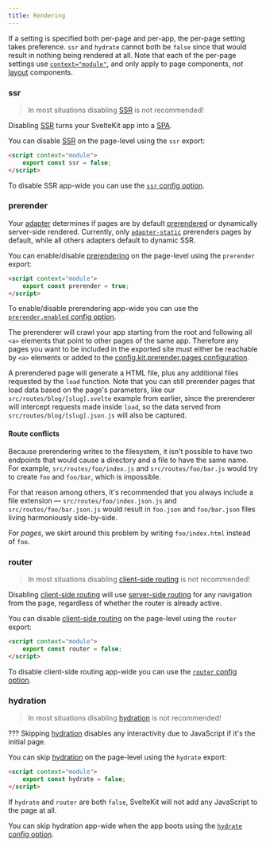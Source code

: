 ```yaml
---
title: Rendering
---
```


If a setting is specified both per-page and per-app, the per-page setting takes preference. `ssr` and `hydrate` cannot both be `false` since that would result in nothing being rendered at all. Note that each of the per-page settings use [`context="module"`](https://svelte.dev/docs#script_context_module), and only apply to page components, _not_ [layout](#layouts) components.

### ssr

> In most situations disabling [SSR](#appendix-ssr) is not recommended!

Disabling [SSR](#appendix-ssr) turns your SvelteKit app into a [SPA](#appendix-csr-and-spa).

You can disable [SSR](#appendix-ssr) on the page-level using the `ssr` export:

```html
<script context="module">
	export const ssr = false;
</script>
```

To disable SSR app-wide you can use the [`ssr` config option](#configuration-ssr).

### prerender

Your [adapter](#adapters) determines if pages are by default [prerendered](#appendix-prerendering) or dynamically server-side rendered. Currently, only [`adapter-static`](https://github.com/sveltejs/kit/tree/master/packages/adapter-static) prerenders pages by default, while all others adapters default to dynamic SSR.

You can enable/disable [prerendering](#appendix-prerendering) on the page-level using the `prerender` export:

```html
<script context="module">
	export const prerender = true;
</script>
```

To enable/disable prerendering app-wide you can use the [`prerender.enabled` config option](#configuration-ssr).

The prerenderer will crawl your app starting from the root and following all `<a>` elements that point to other pages of the same app. Therefore any pages you want to be included in the exported site must either be reachable by `<a>` elements or added to the [config.kit.prerender.pages configuration](#configuration-prerender).

A prerendered page will generate a HTML file, plus any additional files requested by the `load` function. Note that you can still prerender pages that load data based on the page's parameters, like our `src/routes/blog/[slug].svelte` example from earlier, since the prerenderer will intercept requests made inside `load`, so the data served from `src/routes/blog/[slug].json.js` will also be captured.

#### Route conflicts

Because prerendering writes to the filesystem, it isn't possible to have two endpoints that would cause a directory and a file to have the same name. For example, `src/routes/foo/index.js` and `src/routes/foo/bar.js` would try to create `foo` and `foo/bar`, which is impossible.

For that reason among others, it's recommended that you always include a file extension — `src/routes/foo/index.json.js` and `src/routes/foo/bar.json.js` would result in `foo.json` and `foo/bar.json` files living harmoniously side-by-side.

For _pages_, we skirt around this problem by writing `foo/index.html` instead of `foo`.

### router

> In most situations disabling [client-side routing](#appendix-routing) is not recommended!

Disabling [client-side routing](#appendix-routing) will use [server-side routing](#appendix-routing) for any navigation from the page, regardless of whether the router is already active.

You can disable [client-side routing](#appendix-routing) on the page-level using the `router` export:

```html
<script context="module">
	export const router = false;
</script>
```

To disable client-side routing app-wide you can use the [`router` config option](#configuration-router).

### hydration

> In most situations disabling [hydration](#appendix-hydration) is not recommended!

??? Skipping [hydration](#appendix-hydration) disables any interactivity due to JavaScript if it's the initial page.

You can skip [hydration](#appendix-hydration) on the page-level using the `hydrate` export:

```html
<script context="module">
	export const hydrate = false;
</script>
```

If `hydrate` and `router` are both `false`, SvelteKit will not add any JavaScript to the page at all.

You can skip hydration app-wide when the app boots using the [`hydrate` config option](#configuration-hydrate).
